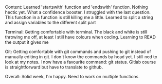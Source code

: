 
Content:
Learned 'startswith' function and 'endswith' function.
Nothing hectic yet. What a confidence booster.
I struggled with the last question. 
This function in a function is still killing me a little.
Learned to split a string and assign variables 
to the different split part

Terminal:
Getting comfortable with terminal. 
The black and white is still throwing me off,
at least I still have colours when coding.
Learning to READ the output it gives me

Git:
Getting comfortable with git commands and pushing to git instead of manually editing in git.
I don't know the commands by head yet.
I still ned to look at my notes.
I now have a favourite command: git status.
Gitlab course is straightforward but have to translate to github.

Overall:
Solid week, I'm happy. Need to work on multiple functions. 

